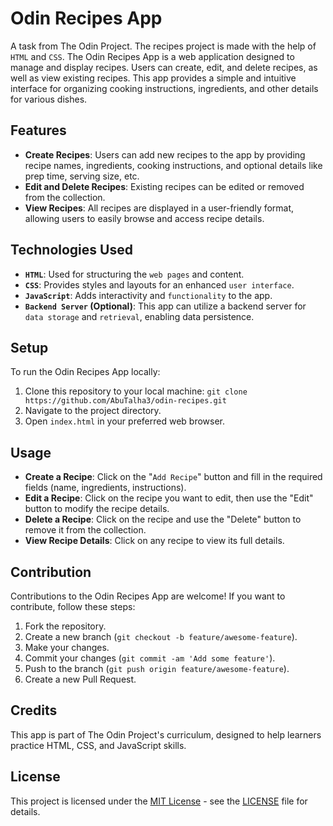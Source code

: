 # Odin Recipes App
A task from The Odin Project. The recipes project is made with the help of `HTML` and `CSS`. The Odin Recipes App is a web application designed to manage and display recipes. Users can create, edit, and delete recipes, as well as view existing recipes. This app provides a simple and intuitive interface for organizing cooking instructions, ingredients, and other details for various dishes.

## Features

- **Create Recipes**: Users can add new recipes to the app by providing recipe names, ingredients, cooking instructions, and optional details like prep time, serving size, etc.
- **Edit and Delete Recipes**: Existing recipes can be edited or removed from the collection.
- **View Recipes**: All recipes are displayed in a user-friendly format, allowing users to easily browse and access recipe details.

## Technologies Used

- **`HTML`**: Used for structuring the `web pages` and content.
- **`CSS`**: Provides styles and layouts for an enhanced `user interface`.
- **`JavaScript`**: Adds interactivity and `functionality` to the app.
- **`Backend Server` (Optional)**: This app can utilize a backend server for `data storage` and `retrieval`, enabling data persistence.

## Setup

To run the Odin Recipes App locally:

1. Clone this repository to your local machine: `git clone https://github.com/AbuTalha3/odin-recipes.git`
2. Navigate to the project directory.
3. Open `index.html` in your preferred web browser.

## Usage

- **Create a Recipe**: Click on the "`Add Recipe`" button and fill in the required fields (name, ingredients, instructions).
- **Edit a Recipe**: Click on the recipe you want to edit, then use the "Edit" button to modify the recipe details.
- **Delete a Recipe**: Click on the recipe and use the "Delete" button to remove it from the collection.
- **View Recipe Details**: Click on any recipe to view its full details.

## Contribution

Contributions to the Odin Recipes App are welcome! If you want to contribute, follow these steps:

1. Fork the repository.
2. Create a new branch (`git checkout -b feature/awesome-feature`).
3. Make your changes.
4. Commit your changes (`git commit -am 'Add some feature'`).
5. Push to the branch (`git push origin feature/awesome-feature`).
6. Create a new Pull Request.

## Credits

This app is part of The Odin Project's curriculum, designed to help learners practice HTML, CSS, and JavaScript skills.

## License

This project is licensed under the [MIT License](https://opensource.org/licenses/MIT) - see the [LICENSE](LICENSE) file for details.

